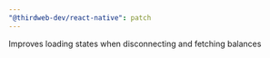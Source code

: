 ```yaml
---
"@thirdweb-dev/react-native": patch
---
```


Improves loading states when disconnecting and fetching balances
